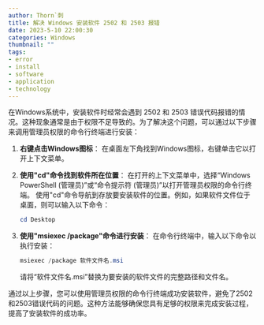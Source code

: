 ```yaml
---
author: Thorn`刺
title: 解决 Windows 安装软件 2502 和 2503 报错
date: 2023-5-10 22:00:30
categories: Windows
thumbnail: ""
tags:
- error
- install
- software
- application
- technology
---
```


在Windows系统中，安装软件时经常会遇到 2502 和 2503 错误代码报错的情况。这种现象通常是由于权限不足导致的。<!--more-->为了解决这个问题，可以通过以下步骤来调用管理员权限的命令行终端进行安装：

1. **右键点击Windows图标**： 在桌面左下角找到Windows图标，右键单击它以打开上下文菜单。

2. **使用"cd"命令找到软件所在位置**： 在打开的上下文菜单中，选择“Windows PowerShell (管理员)”或“命令提示符 (管理员)”以打开管理员权限的命令行终端。 使用"cd"命令导航到存放要安装软件的位置。例如，如果软件文件位于桌面，则可以输入以下命令：

   ```powershell
   cd Desktop
   ```

3. **使用"msiexec /package"命令进行安装**： 在命令行终端中，输入以下命令以执行安装：

   ```powershell
   msiexec /package 软件文件名.msi
   ```

   请将“软件文件名.msi”替换为要安装的软件文件的完整路径和文件名。

通过以上步骤，您可以使用管理员权限的命令行终端成功安装软件，避免了2502和2503错误代码的问题。这种方法能够确保您具有足够的权限来完成安装过程，提高了安装软件的成功率。
